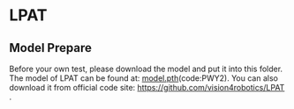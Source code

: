 
# LPAT

## Model Prepare

Before your own test, please download the model and put it into this folder.
The model of LPAT can be found at: [model.pth](https://pan.baidu.com/s/15UIwKT6eMZIZEuI0fnkY9Q)(code:PWY2).
You can also download it from official code site: https://github.com/vision4robotics/LPAT .
